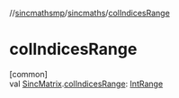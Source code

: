 //[sincmathsmp](../../index.md)/[sincmaths](index.md)/[colIndicesRange](col-indices-range.md)

# colIndicesRange

[common]\
val [SincMatrix](-sinc-matrix/index.md).[colIndicesRange](col-indices-range.md): [IntRange](https://kotlinlang.org/api/latest/jvm/stdlib/kotlin.ranges/-int-range/index.html)
